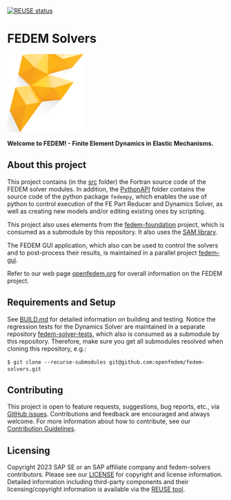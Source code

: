 <!---
  SPDX-FileCopyrightText: 2023 SAP SE

  SPDX-License-Identifier: Apache-2.0

  This file is part of FEDEM - https://openfedem.org
--->

[![REUSE status](https://api.reuse.software/badge/github.com/openfedem/fedem-solvers)](https://api.reuse.software/info/github.com/openfedem/fedem-solvers)

# FEDEM Solvers

![Fedem Logo](https://github.com/openfedem/.github/blob/main/profile/FedemLogo.png "Welcome to FEDEM")

**Welcome to FEDEM! - Finite Element Dynamics in Elastic Mechanisms.**

## About this project

This project contains (in the [src](src) folder)
the Fortran source code of the FEDEM solver modules.
In addition, the [PythonAPI](PythonAPI) folder contains the source code of
the python package `fedempy`, which enables the use of python to control
execution of the FE Part Reducer and Dynamics Solver,
as well as creating new models and/or editing existing ones by scripting.

This project also uses elements from the
[fedem-foundation](https://github.com/openfedem/fedem-foundation) project,
which is consumed as a submodule by this repository.
It also uses the [SAM library](https://github.com/openfedem/sam-lib).

The FEDEM GUI application, which also can be used to control the solvers
and to post-process their results, is maintained in a parallel project
[fedem-gui](https://github.com/openfedem/fedem-gui).

Refer to our web page [openfedem.org](https://openfedem.org/)
for overall information on the FEDEM project.

## Requirements and Setup

See [BUILD.md](BUILD.md) for detailed information on building and testing.
Notice the regression tests for the Dynamics Solver are maintained in a separate
repository [fedem-solver-tests](https://github.com/openfedem/fedem-solver-tests),
which also is consumed as a submodule by this repository. Therefore,
make sure you get all submodules resolved when cloning this repository, e.g.:

    $ git clone --recurse-submodules git@github.com:openfedem/fedem-solvers.git

## Contributing

This project is open to feature requests, suggestions, bug reports, etc.,
via [GitHub issues](https://github.com/openfedem/fedem-solvers/issues).
Contributions and feedback are encouraged and always welcome.
For more information about how to contribute,
see our [Contribution Guidelines](.github/CONTRIBUTING.md).

## Licensing

Copyright 2023 SAP SE or an SAP affiliate company and fedem-solvers contributors.
Please see our [LICENSE](LICENSE) for copyright and license information.
Detailed information including third-party components and their licensing/copyright information
is available via the [REUSE tool](https://api.reuse.software/info/github.com/openfedem/fedem-solvers).

